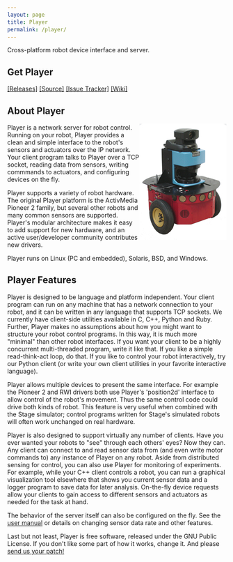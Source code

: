 ```yaml
---
layout: page
title: Player
permalink: /player/
---
```

Cross-platform robot device interface and server.

## Get Player

[[Releases]](https://github.com/playerproject/player/releases)  [[Source]](https://github.com/playerproject/player) [[Issue Tracker]](https://github.com/playerproject/player/issues) [[Wiki]](https://github.com/playerproject/player/wiki)

## About Player
<img style="float: right;" src="/assets/img/p2dxelasercam.jpg">
Player is a network server for robot control.
Running on your robot, Player provides a clean and simple interface to the robot's sensors and actuators over the IP network.
Your client program talks to Player over a TCP socket, reading data from sensors, writing commmands to actuators, and configuring devices on the fly.

Player supports a variety of robot hardware.
The original Player platform is the ActivMedia Pioneer 2 family, but several other robots and many common sensors are supported.
Player's modular architecture makes it easy to add support for new hardware, and an active user/developer community contributes new drivers.

Player runs on Linux (PC and embedded), Solaris, BSD, and Windows.

## Player Features
Player is designed to be language and platform independent.
Your client program can run on any machine that has a network connection to your robot, and it can be written in any language that supports TCP sockets.
We currently have client-side utilities available in C, C++, Python and Ruby.
Further, Player makes no assumptions about how you might want to structure your robot control programs.
In this way, it is much more "minimal" than other robot interfaces.
If you want your client to be a highly concurrent multi-threaded program, write it like that.
If you like a simple read-think-act loop, do that.
If you like to control your robot interactively, try our Python client (or write your own client utilities in your favorite interactive language).

Player allows multiple devices to present the same interface.
For example the Pioneer 2 and RWI drivers both use Player's 'position2d' interface to allow control of the robot's movement.
Thus the same control code could drive both kinds of robot.
This feature is very useful when combined with the Stage simulator; control programs written for Stage's simulated robots will often work unchanged on real hardware.

Player is also designed to support virtually any number of clients.
Have you ever wanted your robots to "see" through each others' eyes?
Now they can.
Any client can connect to and read sensor data from (and even write motor commands to) any instance of Player on any robot.
Aside from distributed sensing for control, you can also use Player for monitoring of experiments.
For example, while your C++ client controls a robot, you can run a graphical visualization tool elsewhere that shows you current sensor data and a logger program to save data for later analysis.
On-the-fly device requests allow your clients to gain access to different sensors and actuators as needed for the task at hand.

The behavior of the server itself can also be configured on the fly.
See the [user manual](/manuals) or details on changing sensor data rate and other features.

Last but not least, Player is free software, released under the GNU Public License.
If you don't like some part of how it works, change it.
And please [send us your patch!](https://github.com/playerproject/player/pulls)
